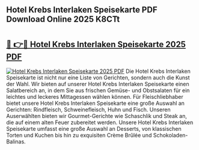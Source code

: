 ## Hotel Krebs Interlaken Speisekarte PDF Download Online 2025 K8CTt

# <h2><a href="http://gc8g7u.nevu.top/?p=Hotel+Krebs+Interlaken+Speisekarte">🔗 👉🔴 Hotel Krebs Interlaken Speisekarte 2025 PDF</a></h2>

[![Hotel Krebs Interlaken Speisekarte 2025 PDF](https://i.imgur.com/dBaPXMq.png)](http://gc8g7u.nevu.top/?p=Hotel+Krebs+Interlaken+Speisekarte)
Die Hotel Krebs Interlaken Speisekarte ist nicht nur eine Liste von Gerichten, sondern auch die Kunst der Wahl. Wir bieten auf unserer Hotel Krebs Interlaken Speisekarte einen Salatbereich an, in dem Sie aus frischen Gemüse- und Obstsalaten für ein leichtes und leckeres Mittagessen wählen können. Für Fleischliebhaber bietet unsere Hotel Krebs Interlaken Speisekarte eine große Auswahl an Gerichten: Rindfleisch, Schweinefleisch, Huhn und Fisch. Unseren Auserwählten bieten wir Gourmet-Gerichte wie Schaschlik und Steak an, die auf einem alten Feuer zubereitet werden. Unsere Hotel Krebs Interlaken Speisekarte umfasst eine große Auswahl an Desserts, von klassischen Torten und Kuchen bis hin zu exquisiten Crème Brûlée und Schokoladen-Balinas.
